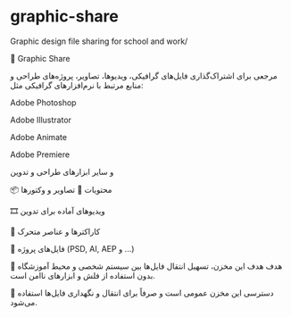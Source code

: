 # graphic-share
Graphic design file sharing for school and work/

📁 Graphic Share

مرجعی برای اشتراک‌گذاری فایل‌های گرافیکی، ویدیوها، تصاویر، پروژه‌های طراحی و منابع مرتبط با نرم‌افزارهای گرافیکی مثل:

Adobe Photoshop

Adobe Illustrator

Adobe Animate

Adobe Premiere

و سایر ابزارهای طراحی و تدوین

📦 محتویات
📸 تصاویر و وکتورها

🎞 ویدیوهای آماده برای تدوین

🎨 کاراکترها و عناصر متحرک

📁 فایل‌های پروژه (PSD, AI, AEP و ...)

🚀 هدف
هدف این مخزن، تسهیل انتقال فایل‌ها بین سیستم شخصی و محیط آموزشگاه بدون استفاده از فلش و ابزارهای ناامن است.

🔐 دسترسی
این مخزن عمومی است و صرفاً برای انتقال و نگهداری فایل‌ها استفاده می‌شود.

